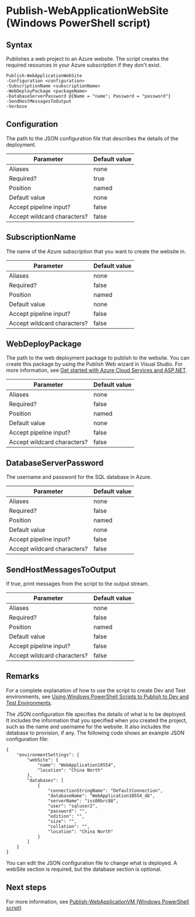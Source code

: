 <properties
    pageTitle="Publish-WebApplicationWebSite (Windows PowerShell script) | Azure"
    description="Learn how to publish a web project to an Azure website. This script creates the required resources in your Azure subscription if they don't exist."
    services="visual-studio-online"
    documentationcenter="na"
    author="TomArcher"
    manager="douge"
    editor="" />
<tags
    ms.assetid="63cfaa2d-f04d-40dc-8677-345385c278d5"
    ms.service="multiple"
    ms.devlang="dotnet"
    ms.topic="article"
    ms.tgt_pltfrm="na"
    ms.workload="multiple"
    ms.date="11/11/2016"
    wacn.date=""
    ms.author="tarcher" />

# Publish-WebApplicationWebSite (Windows PowerShell script)
## Syntax
Publishes a web project to an Azure website. The script creates the required resources in your Azure subscription if they don't exist.

    Publish-WebApplicationWebSite
    -Configuration <configuration>
    -SubscriptionName <subscriptionName>
    -WebDeployPackage <packageName>
    -DatabaseServerPassword @{Name = "name"; Password = "password"}
    -SendHostMessagesToOutput
    -Verbose


## Configuration
The path to the JSON configuration file that describes the details of the deployment.

| Parameter | Default value |
| --- | --- |
| Aliases |none |
| Required? |true |
| Position |named |
| Default value |none |
| Accept pipeline input? |false |
| Accept wildcard characters? |false |

## SubscriptionName
The name of the Azure subscription that you want to create the website in.

| Parameter | Default value |
| --- | --- |
| Aliases |none |
| Required? |false |
| Position |named |
| Default value |none |
| Accept pipeline input? |false |
| Accept wildcard characters? |false |

## WebDeployPackage
The path to the web deployment package to publish to the website. You can create this package by using the Publish Web wizard in Visual Studio. For more information, see [Get started with Azure Cloud Services and ASP.NET](http://go.microsoft.com/fwlink/p/?LinkID=623089).

| Parameter | Default value |
| --- | --- |
| Aliases |none |
| Required? |false |
| Position |named |
| Default value |none |
| Accept pipeline input? |false |
| Accept wildcard characters? |false |

## DatabaseServerPassword
The username and password for the SQL database in Azure.

| Parameter | Default value |
| --- | --- |
| Aliases |none |
| Required? |false |
| Position |named |
| Default value |none |
| Accept pipeline input? |false |
| Accept wildcard characters? |false |

## SendHostMessagesToOutput
If true, print messages from the script to the output stream.

| Parameter | Default value |
| --- | --- |
| Aliases |none |
| Required? |false |
| Position |named |
| Default value |false |
| Accept pipeline input? |false |
| Accept wildcard characters? |false |

## Remarks
For a complete explanation of how to use the script to create Dev and Test environments, see [Using Windows PowerShell Scripts to Publish to Dev and Test Environments](/documentation/articles/vs-azure-tools-publishing-using-powershell-scripts/).

The JSON configuration file specifies the details of what is to be deployed. It includes the information that you specified when you created the project, such as the name and username for the website. It also includes the database to provision, if any. The following code shows an example JSON configuration file:

    {
        "environmentSettings": {
            "webSite": {
                "name": "WebApplication10554",
                "location": "China North"
            },
            "databases": [
                {
                    "connectionStringName": "DefaultConnection",
                    "databaseName": "WebApplication10554_db",
                    "serverName": "iss00brc88",
                    "user": "sqluser2",
                    "password": "",
                    "edition": "",
                    "size": "",
                    "collation": "",
                    "location": "China North"
                }
            ]
        }
    }

You can edit the JSON configuration file to change what is deployed. A webSite section is required, but the database section is optional.

## Next steps
For more information, see [Publish-WebApplicationVM (Windows PowerShell script)](/documentation/articles/vs-azure-tools-publish-webapplicationvm/)

